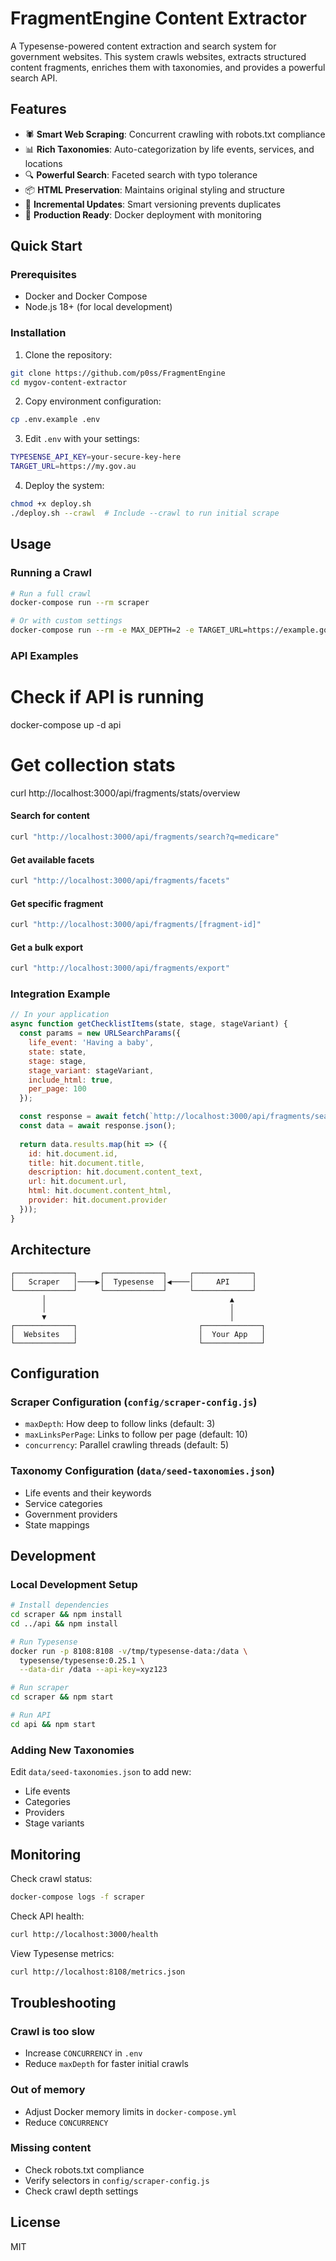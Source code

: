 # FragmentEngine Content Extractor

A Typesense-powered content extraction and search system for government websites. This system crawls websites, extracts structured content fragments, enriches them with taxonomies, and provides a powerful search API.

## Features

- 🕷️ **Smart Web Scraping**: Concurrent crawling with robots.txt compliance
- 📊 **Rich Taxonomies**: Auto-categorization by life events, services, and locations
- 🔍 **Powerful Search**: Faceted search with typo tolerance
- 📦 **HTML Preservation**: Maintains original styling and structure
- 🔄 **Incremental Updates**: Smart versioning prevents duplicates
- 🚀 **Production Ready**: Docker deployment with monitoring

## Quick Start

### Prerequisites

- Docker and Docker Compose
- Node.js 18+ (for local development)

### Installation

1. Clone the repository:
```bash
git clone https://github.com/p0ss/FragmentEngine
cd mygov-content-extractor
```

2. Copy environment configuration:
```bash
cp .env.example .env
```

3. Edit `.env` with your settings:
```bash
TYPESENSE_API_KEY=your-secure-key-here
TARGET_URL=https://my.gov.au
```

4. Deploy the system:
```bash
chmod +x deploy.sh
./deploy.sh --crawl  # Include --crawl to run initial scrape
```

## Usage

### Running a Crawl

```bash
# Run a full crawl
docker-compose run --rm scraper

# Or with custom settings
docker-compose run --rm -e MAX_DEPTH=2 -e TARGET_URL=https://example.gov.au scraper
```

### API Examples
# Check if API is running
docker-compose up -d api

# Get collection stats
curl http://localhost:3000/api/fragments/stats/overview

#### Search for content
```bash
curl "http://localhost:3000/api/fragments/search?q=medicare"
```

#### Get available facets
```bash
curl "http://localhost:3000/api/fragments/facets"
```

#### Get specific fragment
```bash
curl "http://localhost:3000/api/fragments/[fragment-id]"
```

#### Get a bulk export
```bash
curl "http://localhost:3000/api/fragments/export"
```

### Integration Example

```javascript
// In your application
async function getChecklistItems(state, stage, stageVariant) {
  const params = new URLSearchParams({
    life_event: 'Having a baby',
    state: state,
    stage: stage,
    stage_variant: stageVariant,
    include_html: true,
    per_page: 100
  });

  const response = await fetch(`http://localhost:3000/api/fragments/search?${params}`);
  const data = await response.json();
  
  return data.results.map(hit => ({
    id: hit.document.id,
    title: hit.document.title,
    description: hit.document.content_text,
    url: hit.document.url,
    html: hit.document.content_html,
    provider: hit.document.provider
  }));
}
```

## Architecture

```
┌─────────────┐     ┌─────────────┐     ┌─────────────┐
│   Scraper   │────▶│  Typesense  │◀────│     API     │
└─────────────┘     └─────────────┘     └─────────────┘
       │                                         ▲
       │                                         │
       ▼                                         │
┌─────────────┐                           ┌─────────────┐
│  Websites   │                           │  Your App   │
└─────────────┘                           └─────────────┘
```

## Configuration

### Scraper Configuration (`config/scraper-config.js`)
- `maxDepth`: How deep to follow links (default: 3)
- `maxLinksPerPage`: Links to follow per page (default: 10)
- `concurrency`: Parallel crawling threads (default: 5)

### Taxonomy Configuration (`data/seed-taxonomies.json`)
- Life events and their keywords
- Service categories
- Government providers
- State mappings

## Development

### Local Development Setup

```bash
# Install dependencies
cd scraper && npm install
cd ../api && npm install

# Run Typesense
docker run -p 8108:8108 -v/tmp/typesense-data:/data \
  typesense/typesense:0.25.1 \
  --data-dir /data --api-key=xyz123

# Run scraper
cd scraper && npm start

# Run API
cd api && npm start
```

### Adding New Taxonomies

Edit `data/seed-taxonomies.json` to add new:
- Life events
- Categories
- Providers
- Stage variants

## Monitoring

Check crawl status:
```bash
docker-compose logs -f scraper
```

Check API health:
```bash
curl http://localhost:3000/health
```

View Typesense metrics:
```bash
curl http://localhost:8108/metrics.json
```

## Troubleshooting

### Crawl is too slow
- Increase `CONCURRENCY` in `.env`
- Reduce `maxDepth` for faster initial crawls

### Out of memory
- Adjust Docker memory limits in `docker-compose.yml`
- Reduce `CONCURRENCY`

### Missing content
- Check robots.txt compliance
- Verify selectors in `config/scraper-config.js`
- Check crawl depth settings

## License

MIT
